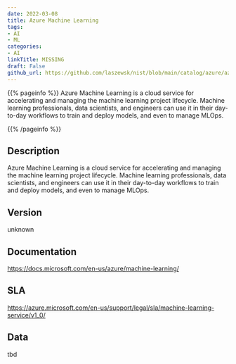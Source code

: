 ```yaml
---
date: 2022-03-08
title: Azure Machine Learning
tags: 
- AI
- ML
categories: 
- AI
linkTitle: MISSING
draft: False         
github_url: https://github.com/laszewsk/nist/blob/main/catalog/azure/azure_machine_learning.yaml
---
```


{{% pageinfo %}}
Azure Machine Learning is a cloud service for accelerating and
managing the machine learning project lifecycle.  Machine learning
professionals, data scientists, and engineers can use it in their
day-to-day workflows to train and deploy models, and even to manage
MLOps.

{{% /pageinfo %}}

## Description

Azure Machine Learning is a cloud service for accelerating and
managing the machine learning project lifecycle.  Machine learning
professionals, data scientists, and engineers can use it in their
day-to-day workflows to train and deploy models, and even to manage
MLOps.


## Version

unknown

## Documentation

https://docs.microsoft.com/en-us/azure/machine-learning/

## SLA

https://azure.microsoft.com/en-us/support/legal/sla/machine-learning-service/v1_0/

## Data

tbd
